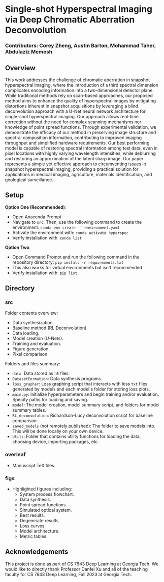 # Single-shot Hyperspectral Imaging via Deep Chromatic Aberration Deconvolution

### Contributors: Corey Zheng, Austin Barton, Mohammad Taher, Abdulaziz Memesh

## Overview
This work addresses the challenge of chromatic aberration in snapshot hyperspectral imaging, where the introduction of a third spectral dimension complicates encoding information into a two-dimensional detector plane. While traditional methods rely on scan-based approaches, our proposed method aims to enhance the quality of hyperspectral images by mitigating distortions inherent in snapshot acquisitions by leveraging a blind deconvolution approach with a U-Net neural network architecture for single-shot hyperspectral imaging. Our approach allows real-time correction without the need for complex scanning mechanisms nor knowledge of point spread functions. Through experimental validation, we demonstrate the efficacy of our method in preserving image structure and spectral composition information, contributing to improved imaging throughput and simplified hardware requirements. Our best performing model is capable of restoring spectral information among test data, even in pixel locations with highly varying wavelength intensities, while deblurring and restoring an approximation of the latent sharp image. Our paper represents a simple yet effective approach to circumventing issues in snapshot hyperspectral imaging, providing a practical solution for applications in medical imaging, agriculture, materials identification, and geological surveillance.

## Setup
**Option One (Recommended)**:
- Open Anaconda Prompt 
- Navigate to `src`. Then, use the following command to create the environment: `conda env create -f environment.yaml`
- Activate the environment with: `conda activate hyperspec`
- Verify installation with: `conda list`

**Option Two**:
- Open Command Prompt and run the following command in the repository directory: `pip install -r requirements.txt`
- This also works for virtual environments but isn't recommended
- Verify installation with: `pip list`

## Directory

### src
Folder contents overview:
-  Data synthesization.
-  Baseline method (RL Deconvolution).
-  Data loading.
-  Model creation (U-Nets).
-  Training and evaluation.
-  Figure generation.
-  Pixel comparison.

Folders and files summary:
- `data`: Data stored as `h5` files.
- `DatasetFormation`: Data synthesis programs.
- `loss_grapher`: Loss graphing script that interacts with loss `txt` files generated by models and each model's folder for storing loss plots.
- `main.py`: Initialize hyperparameters and begin training and/or evaluation. Specify paths for loading and saving.
- `model`: The model creation, model summary script, and folders for model summary tables.
- `RL_deconvolution`: Richardson-Lucy deconvolution script for baseline comparison.
- `saved_models` (not remotely published): The folder to save models into. This will be done locally on your own device.
- `Utils`: Folder that contains utility functions for loading the data, choosing device, importing packages, etc.

### overleaf
- Manuscript TeX files.

### figs
- Highlighted figures including:
  - System process flowchart.
  - Data synthesis.
  - Point spread functions.
  - Simulated optical system.
  - Best results.
  - Degenerate results.
  - Loss curves.
  - Model architecture.
  - Metric tables.

## Acknowledgements
This project is done as part of CS 7643 Deep Learning at Georgia Tech. We would like to directly thank Professor Danfei Xu and all of the teaching faculty for CS 7643 Deep Learning, Fall 2023 at Georgia Tech.
